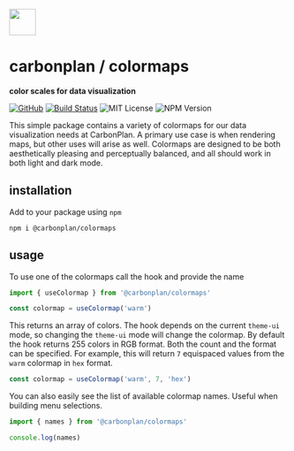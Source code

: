 <img
  src='https://carbonplan-assets.s3.amazonaws.com/monogram/dark-small.png'
  height='48'
/>

# carbonplan / colormaps

**color scales for data visualization**

[![GitHub][github-badge]][github]
[![Build Status]][actions]
![MIT License][]
![NPM Version][]

[github]: https://github.com/carbonplan/colormaps
[github-badge]: https://badgen.net/badge/-/github?icon=github&label
[build status]: https://github.com/carbonplan/colormaps/actions/workflows/main.yml/badge.svg
[actions]: https://github.com/carbonplan/components/actions/workflows/main.yml
[mit license]: https://badgen.net/badge/license/MIT/blue
[npm version]: https://badgen.net/npm/v/@carbonplan/colormaps

This simple package contains a variety of colormaps for our data visualization needs at CarbonPlan. A primary use case is when rendering maps, but other uses will arise as well. Colormaps are designed to be both aesthetically pleasing and perceptually balanced, and all should work in both light and dark mode.

## installation

Add to your package using `npm`

```
npm i @carbonplan/colormaps
```

## usage

To use one of the colormaps call the hook and provide the name

```js
import { useColormap } from '@carbonplan/colormaps'

const colormap = useColormap('warm')
```

This returns an array of colors. The hook depends on the current `theme-ui` mode, so changing the `theme-ui` mode will change the colormap. By default the hook returns 255 colors in RGB format. Both the count and the format can be specified. For example, this will return `7` equispaced values from the `warm` colormap in `hex` format.

```js
const colormap = useColormap('warm', 7, 'hex')
```

You can also easily see the list of available colormap names. Useful when building menu selections.

```js
import { names } from '@carbonplan/colormaps'

console.log(names)
```




